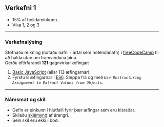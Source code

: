 ## Verkefni 1

- 15% af heildareinkunn.
- Vika 1, 2 og 3

---

### Verkefnalýsing
Stofnaðu reikning (notaðu nafn + ártal sem notendanafn) í [freeCodeCamp](https://www.freecodecamp.org/) til að halda utan um framvinduna þína. <br>
Gerðu eftirfarandi **121** gagnvirkar æfingar: 
1. [Basic JavaScript](https://www.freecodecamp.org/learn/javascript-algorithms-and-data-structures/basic-javascript/) (allar 113 æfingarnar) 
1. Fyrstu 8 æfingarnar í [ES6](https://www.freecodecamp.org/learn/javascript-algorithms-and-data-structures/es6/). Sleppa frá og með _`Use Destructuring Assignment to Extract Values from Objects`_.

<!-- Hér eru [skýringarmyndbönd](https://scrimba.com/course/ges6). --> 

---

### Námsmat og skil

- Gefin er einkunn í hlutfalli fyrir þær æfingar sem eru kláraðar.
- Skilaðu [skjámynd](https://github.com/GunnarThorunnarson/FORR3JS05DU/blob/master/Myndir/v1_freecodecamp.PNG) af árangri. 
- Sein skil eru ekki í boði.
